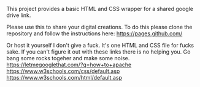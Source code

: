 

This project provides a basic HTML and CSS wrapper for a shared google drive link.

Please use this to share your digital creations. 
  To do this please clone the repository and follow the instructions here: https://pages.github.com/
  
  Or host it yourself I don't give a fuck. It's one HTML and CSS file for fucks sake. If you can't figure it out with these links there is no helping you. Go bang some rocks togeher and make some noise.  https://letmegooglethat.com/?q=how+to+apache  https://www.w3schools.com/css/default.asp  https://www.w3schools.com/html/default.asp

